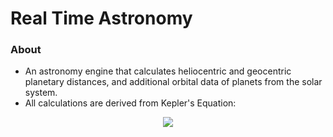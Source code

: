 # Real Time Astronomy

### About

- An astronomy engine that calculates heliocentric and geocentric planetary distances, and additional orbital data of planets from the solar system.
- All calculations are derived from Kepler's Equation:

<p align="center"> 
<img src="https://latex.codecogs.com/gif.latex?M%20%3D%20E%20-%20eSin%20E">
</p>

